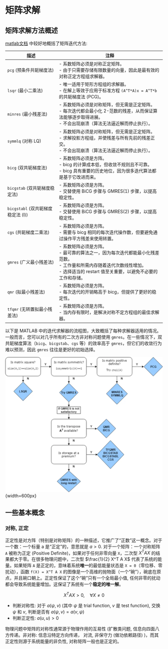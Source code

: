 # 矩阵求解


## 矩阵求解方法概述

[matlab文档](https://www.mathworks.com/help/matlab/math/iterative-methods-for-linear-systems.html) 中较好地概括了矩阵迭代方法:

| 描述 | 注释 |
| --- | --- |
| `pcg` (预条件共轭梯度法) | - 系数矩阵必须是对称正定矩阵。<br>- 由于只需要存储有限数量的向量，因此是最有效的对称正定方程组求解器。 |
| `lsqr` (最小二乘法) | - 唯一适用于矩形方程组的求解器。<br>- 在解上等效于应用于标准方程 `(A^T*A)x = A^T*b` 的共轭梯度法 (PCG)。 |
| `minres` (最小残差法) | - 系数矩阵必须是对称矩阵，但无需是正定矩阵。<br>- 每次迭代都会最小化 2-范数的残差，从而保证算法能够逐步取得进展。<br>- 不会出现崩溃（算法无法逼近解而停止执行）。 |
| `symmlq` (对称 LQ) | - 系数矩阵必须是对称矩阵，但无需是正定矩阵。<br>- 求解投影方程组，并使残差与所有先前的残差正交。<br>- 不会出现崩溃（算法无法逼近解而停止执行）。 |
| `bicg` (双共轭梯度法) | - 系数矩阵必须是方阵。<br>- bicg 的计算成本低，但收敛不规则且不可靠。<br>- bicg 具有重要的历史地位，因为很多迭代算法都是基于它改进而来。 |
| `bicgstab` (双共轭梯度稳定法) | - 系数矩阵必须是方阵。<br>- 交替使用 BiCG 步骤与 GMRES(1) 步骤，以提高稳定性。 |
| `bicgstabl` (双共轭梯度稳定法 (l)) | - 系数矩阵必须是方阵。<br>- 交替使用 BiCG 步骤与 GMRES(2) 步骤，以提高稳定性。 |
| `cgs` (共轭梯度二乘法) | - 系数矩阵必须是方阵。<br>- 需要与 bicg 相同的每次迭代操作数，但要避免通过操作平方残差来使用转置。 |
| `gmres` (广义最小残差法) | - 系数矩阵必须是方阵。<br>- 最可靠的算法之一，因为每次迭代都能最小化残差范数。<br>- 工作量和所需内存随着迭代次数线性增加。<br>- 选择适当的 restart 值至关重要，以避免不必要的工作和存储。 |
| `qmr` (拟最小残差法) | - 系数矩阵必须是方阵。<br>- 每次迭代的开销略高于 bicg，但提供了更好的稳定性。 |
| `tfqmr` (无转置拟最小残差法) | - 系数矩阵必须是方阵。<br>- 当内存有限时，是解决对称不定方程组的最佳求解器。 |


以下是 MATLAB 中的迭代求解器的流程图，大致概括了每种求解器适用的情况。一般而言，您可以对几乎所有的二次方非对称问题使用 `gmres`。在一些情况下，双共轭梯度算法（`bicg`、`bicgstab`、`cgs` 等）的效率高于 `gmres`，但它们的收敛行为难以预测，因此 `gmres` 往往是更好的初始选择。

![输入图片说明](https://github.com/ymma98/picx-images-hosting/raw/master/20250718/image.6f0z47iuhc.webp){width=600px}

## 一些基本概念

### 对称, 正定

正定性是对方阵（特别是对称矩阵）的一种描述，它推广了“正数”这一概念。对于一个数：一个标量 a 是“正定”的，意思就是 $a>0$.  对于一个矩阵：一个对称矩阵 `A` 被称为正定 (Positive Definite)，如果对于任何非零向量 `X`，二次型 $X^T A X$ 的结果都大于零。在很多物理问题中，二次型 $\frac{1}{2} X^T A X$ 代表了系统的能量。如果矩阵 `A` 是正定的，意味着系统**唯一**的最低能量状态是 `X = 0`（零位移、零扰动），函数 `f(X) = X^T A X` 的图像是一个高维的抛物面（一个“碗”），碗底在原点，并且碗口朝上。正定性保证了这个“碗”只有一个全局最小值, 任何非零的扰动都会导致系统能量增加。这保证了系统有一个**稳定的唯一解**。

$$
X^T A X > 0, \quad \forall X \neq 0
$$

* 判断对称性: 对于 $a(\psi,v)$ (其中 $\psi$ 是 trial function, $v$ 是 test function), 交换 $\psi$ 和 $v$, 判断是否有 $a(\psi,v) = a(v,\psi)$
* 判断正定性: $a(u,u) >0$

物理问题中矩阵的对称性通常源于物理作用的互易性 (扩散类问题, 信息向四面八方传递。非对称: 信息沿特定方向传递， 对流, 非保守力 (做功依赖路径) )，而其正定性则源于系统能量的非负性, 对称矩阵一般也是正定的。

<!--stackedit_data:
eyJoaXN0b3J5IjpbOTEyMjc3MTk1LC0xNjI0MDExMTQsOTgxMD
QyODE4LDEwNDQyMTkyMTQsLTEyMjc4NDI1MjddfQ==
-->